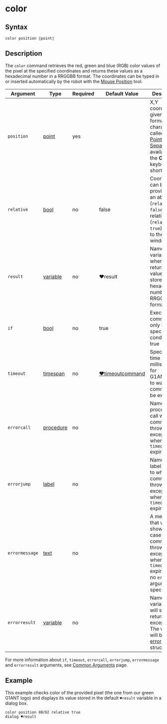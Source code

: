 # color

## Syntax

```G1ANT
color position ⟦point⟧
```

## Description

The `color` command retrieves the red, green and blue (RGB) color values of the pixel at the specified coordinates and returns these values as a hexadecimal number in a RRGGBB format. The coordinates can be typed in or inserted automatically by the robot with the [Mouse Position](https://github.com/G1ANT-Robot/G1ANT.Manual/blob/develop/g1ant.robot-window/auxiliary-windows/mouse-position.md) tool.

| Argument | Type | Required | Default Value | Description |
| -------- | ---- | -------- | ------------- | ----------- |
|`position`| [point](](https://manual.g1ant.com/link/G1ANT.Language/G1ANT.Language/Structures/PointStructure.md)) | yes |  | X,Y coordinates given in a `x⫽y` format (the `⫽` character called the [Point Separator](https://github.com/G1ANT-Robot/G1ANT.Manual/blob/develop/appendices/special-characters/point-separator.md) is available with the **Ctrl+?** keyboard shortcut) |
|`relative`| [bool](](https://manual.g1ant.com/link/G1ANT.Language/G1ANT.Language/Structures/BooleanStructure.md)) | no | false | Coordinates can be provided in an absolute (`relative false`) or relative (`relative true`) position to the active window |
|`result`| [variable](](https://manual.g1ant.com/link/G1ANT.Language/G1ANT.Language/Structures/VariableStructure.md)) | no | ♥result  | Name of a variable, where the returned value will be stored as a hexadecimal number in a RRGGBB format |
| `if`           | [bool](](https://manual.g1ant.com/link/G1ANT.Language/G1ANT.Language/Structures/BooleanStructure.md)) | no       | true                                                        | Executes the command only if a specified condition is true   |
| `timeout`      | [timespan](](https://manual.g1ant.com/link/G1ANT.Language/G1ANT.Language/Structures/TimeSpanStructure.md)) | no       | [♥timeoutcommand](](https://manual.g1ant.com/link/G1ANT.Language/G1ANT.Addon.Core/Variables/TimeoutCommandVariable.md)) | Specifies time in milliseconds for G1ANT.Robot to wait for the command to be executed |
| `errorcall`    | [procedure](](https://manual.g1ant.com/link/G1ANT.Language/G1ANT.Language/Structures/ProcedureStructure.md)) | no       |                                                             | Name of a procedure to call when the command throws an exception or when a given `timeout` expires |
| `errorjump`    | [label](](https://manual.g1ant.com/link/G1ANT.Language/G1ANT.Language/Structures/LabelStructure.md)) | no       |                                                             | Name of the label to jump to when the command throws an exception or when a given `timeout` expires |
| `errormessage` | [text](](https://manual.g1ant.com/link/G1ANT.Language/G1ANT.Language/Structures/TextStructure.md)) | no       |                                                             | A message that will be shown in case the command throws an exception or when a given `timeout` expires, and no `errorjump` argument is specified |
| `errorresult`  | [variable](](https://manual.g1ant.com/link/G1ANT.Language/G1ANT.Language/Structures/VariableStructure.md)) | no       |                                                             | Name of a variable that will store the returned exception. The variable will be of [error](](https://manual.g1ant.com/link/G1ANT.Language/G1ANT.Language/Structures/ErrorStructure.md)) structure  |

For more information about `if`, `timeout`, `errorcall`, `errorjump`, `errormessage` and `errorresult` arguments, see [Common Arguments](https://github.com/G1ANT-Robot/G1ANT.Manual/blob/develop/appendices/common-arguments.md) page.

## Example

This example checks color of the provided pixel (the one from our green G1ANT logo) and displays its value stored in the default `♥result` variable in a dialog box.

```G1ANT
color position 88⫽92 relative true
dialog ♥result
```

